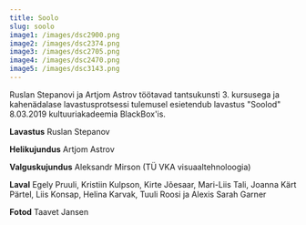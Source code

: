 ```yaml
---
title: Soolo
slug: soolo
image1: /images/dsc2900.png
image2: /images/dsc2374.png
image3: /images/dsc2705.png
image4: /images/dsc2470.png
image5: /images/dsc3143.png
---
```

Ruslan Stepanovi ja Artjom Astrov töötavad tantsukunsti 3. kursusega ja kahenädalase lavastusprotsessi tulemusel esietendub lavastus "Soolod" 8.03.2019  kultuuriakadeemia BlackBox'is.

**Lavastus** Ruslan Stepanov 

**Helikujundus** Artjom Astrov 

**Valguskujundus** Aleksandr Mirson (TÜ VKA visuaaltehnoloogia) 

**Laval** Egely Pruuli, Kristiin Kulpson, Kirte Jõesaar, Mari-Liis Tali, Joanna Kärt Pärtel, Liis Konsap, Helina Karvak, Tuuli Roosi ja Alexis Sarah Garner 

**Fotod** Taavet Jansen

